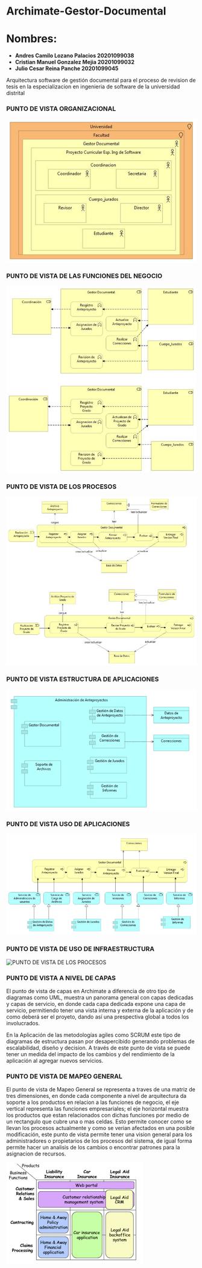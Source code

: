 # Archimate-Gestor-Documental

# Nombres: 	
- **Andres Camilo Lozano Palacios       20201099038**
- **Cristian Manuel Gonzalez Mejia	    20201099032**
- **Julio Cesar Reina Panche		        20201099045**

Arquitectura software de gestión documental para el proceso de revision de tesis en la especializacion en ingenieria de software de la universidad distrital

### PUNTO DE VISTA ORGANIZACIONAL

![PUNTO DE VISTA ORGANIZACIONAL](img/Organizacional.jpg)

### PUNTO DE VISTA DE LAS FUNCIONES DEL NEGOCIO

![PUNTO DE VISTA FUNCIONES DE NEGOCIO](img/Funciones3.jpg)

### PUNTO DE VISTA DE LOS PROCESOS

![PUNTO DE VISTA DE LOS PROCESOS](img/Procesos.jpg)

### PUNTO DE VISTA ESTRUCTURA DE APLICACIONES

![PUNTO DE VISTA ESTRUCTURA DE APLICACIONES](img/estructura2.PNG)

### PUNTO DE VISTA USO DE APLICACIONES

![PUNTO DE VISTA DE LOS PROCESOS](img/usoaplicaciones.PNG)

### PUNTO DE VISTA DE USO DE INFRAESTRUCTURA

![PUNTO DE VISTA DE LOS PROCESOS](img/infraestructuras.PNG)

### PUNTO DE VISTA A NIVEL DE CAPAS

El punto de vista de capas en Archimate a diferencia de otro tipo de diagramas como UML, muestra un panorama general con capas dedicadas y capas de servicio, en donde cada capa dedicada expone una capa de servicio, permitiendo tener una vista interna y externa de la aplicación y de como deberá ser el proyeto, dando así una prespectiva global a todos los involucrados. 

En la Aplicación de las metodologías agiles como SCRUM este tipo de diagramas de estructura pasan por desapercibido generando problemas de escalabilidad, diseño y decision. A través de este punto de vista se puede tener un medida del impacto de los cambios y del rendimiento de la aplicación al agregar nuevos servicios.

### PUNTO DE VISTA DE MAPEO GENERAL

El punto de vista de Mapeo General se representa a traves de una matriz de tres dimensiones, en donde cada componente a nivel de arquitectura da soporte a los productos en relacion a las funciones de negocio, el eje vertical representa las funciones empresariales; el eje horizontal muestra los productos que estan relacionados con dichas funciones por medio de un rectangulo que cubre una o mas celdas. Esto permite conocer como se llevan los procesos actualmente y como se verian afectados en una posible modificación, este punto de vista permite tener una vision general para los administradores o propietarios de los procesos del sistema, de igual forma permite hacer un analisis de los cambios o encontrar patrones para la asignacion de recursos.

![PUNTO DE VISTA DE MAPEO GENERAL](img/MapaGlobal.PNG)
